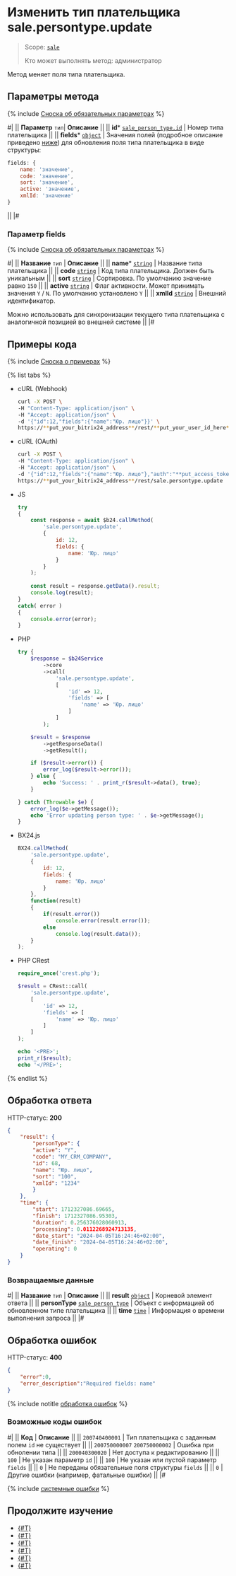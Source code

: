 # Изменить тип плательщика sale.persontype.update

> Scope: [`sale`](../../scopes/permissions.md)
>
> Кто может выполнять метод: администратор

Метод меняет поля типа плательщика.

## Параметры метода

{% include [Сноска об обязательных параметрах](../../../_includes/required.md) %}

#|
|| **Параметр**
`тип`| **Описание** ||
|| **id***
[`sale_person_type.id`](../data-types.md) | Номер типа плательщика ||
|| **fields***
[`object`](../../data-types.md) | Значения полей (подробное описание приведено [ниже](#parametr-fields)) для обновления поля типа плательщика в виде структуры:

```js
fields: {
    name: 'значение',
    code: 'значение',
    sort: 'значение',
    active: 'значение',
    xmlId: 'значение'
}
```

||
|#

### Параметр fields

{% include [Сноска об обязательных параметрах](../../../_includes/required.md) %}

#|
|| **Название**
`тип` | **Описание** ||
|| **name***
[`string`](../../data-types.md) | Название типа плательщика ||
|| **code**
[`string`](../../data-types.md) | Код типа плательщика. Должен быть уникальным ||
|| **sort**
[`string`](../../data-types.md) | Сортировка. По умолчанию значение равно `150` ||
|| **active**
[`string`](../../data-types.md) | Флаг активности. Может принимать значения `Y` / `N`. По умолчанию установлено `Y` ||
|| **xmlId**
[`string`](../../data-types.md) | Внешний идентификатор.

Можно использовать для синхронизации текущего типа плательщика с аналогичной позицией во внешней системе
||
|#

## Примеры кода

{% include [Сноска о примерах](../../../_includes/examples.md) %}

{% list tabs %}

- cURL (Webhook)

    ```bash
    curl -X POST \
    -H "Content-Type: application/json" \
    -H "Accept: application/json" \
    -d '{"id":12,"fields":{"name":"Юр. лицо"}}' \
    https://**put_your_bitrix24_address**/rest/**put_your_user_id_here**/**put_your_webhook_here**/sale.persontype.update
    ```

- cURL (OAuth)

    ```bash
    curl -X POST \
    -H "Content-Type: application/json" \
    -H "Accept: application/json" \
    -d '{"id":12,"fields":{"name":"Юр. лицо"},"auth":"**put_access_token_here**"}' \
    https://**put_your_bitrix24_address**/rest/sale.persontype.update
    ```

- JS


    ```js
    try
    {
    	const response = await $b24.callMethod(
    		'sale.persontype.update', 
    		{
    			id: 12,
    			fields: {
    				name: 'Юр. лицо'
    			}
    		}
    	);
    	
    	const result = response.getData().result;
    	console.log(result);
    }
    catch( error )
    {
    	console.error(error);
    }
    ```

- PHP


    ```php
    try {
        $response = $b24Service
            ->core
            ->call(
                'sale.persontype.update',
                [
                    'id' => 12,
                    'fields' => [
                        'name' => 'Юр. лицо'
                    ]
                ]
            );
    
        $result = $response
            ->getResponseData()
            ->getResult();
    
        if ($result->error()) {
            error_log($result->error());
        } else {
            echo 'Success: ' . print_r($result->data(), true);
        }
    
    } catch (Throwable $e) {
        error_log($e->getMessage());
        echo 'Error updating person type: ' . $e->getMessage();
    }
    ```

- BX24.js

    ```js
    BX24.callMethod(
        'sale.persontype.update', 
        {
            id: 12,
            fields: {
                name: 'Юр. лицо'
            }
        }, 
        function(result)
        {
            if(result.error())
                console.error(result.error());
            else
                console.log(result.data());
        }
    );
    ```

- PHP CRest

    ```php
    require_once('crest.php');

    $result = CRest::call(
        'sale.persontype.update',
        [
            'id' => 12,
            'fields' => [
                'name' => 'Юр. лицо'
            ]
        ]
    );

    echo '<PRE>';
    print_r($result);
    echo '</PRE>';
    ```

{% endlist %}

## Обработка ответа

HTTP-статус: **200**

```json
{
    "result": {
        "personType": {
        "active": "Y",
        "code": "MY_CRM_COMPANY",
        "id": 68,
        "name": "Юр. лицо",
        "sort": "100",
        "xmlId": "1234"
        }
    },
    "time": {
        "start": 1712327086.69665,
        "finish": 1712327086.95303,
        "duration": 0.256376028060913,
        "processing": 0.0112268924713135,
        "date_start": "2024-04-05T16:24:46+02:00",
        "date_finish": "2024-04-05T16:24:46+02:00",
        "operating": 0
    }
}
```

### Возвращаемые данные

#|
|| **Название**
`тип` | **Описание** ||
|| **result**
[`object`](../../data-types.md) | Корневой элемент ответа ||
|| **personType**
[`sale_person_type`](../data-types.md) | Объект с информацией об обновленном типе плательщика ||
|| **time**
[`time`](../data-types.md) | Информация о времени выполнения запроса ||
|#

## Обработка ошибок

HTTP-статус: **400**

```json
{
    "error":0,
    "error_description":"Required fields: name"
}
```

{% include notitle [обработка ошибок](../../../_includes/error-info.md) %}

### Возможные коды ошибок

#|
|| **Код** | **Описание** ||
|| `200740400001` | Тип плательщика с заданным полем `id` не существует ||
|| `200750000007`
`200750000002` | Ошибка при обнолении типа ||
|| `200040300020` | Нет доступа к редактированию ||
|| `100` | Не указан параметр `id` ||
|| `100` | Не указан или пустой параметр `fields` ||
|| `0` | Не переданы обязательные поля структуры `fields` ||
|| `0` | Другие ошибки (например, фатальные ошибки) ||
|#

{% include [системные ошибки](../../../_includes/system-errors.md) %}

## Продолжите изучение 

- [{#T}](./index.md)
- [{#T}](./sale-person-type-add.md)
- [{#T}](./sale-person-type-get.md)
- [{#T}](./sale-person-type-list.md)
- [{#T}](./sale-person-type-delete.md)
- [{#T}](./sale-person-type-get-fields.md)